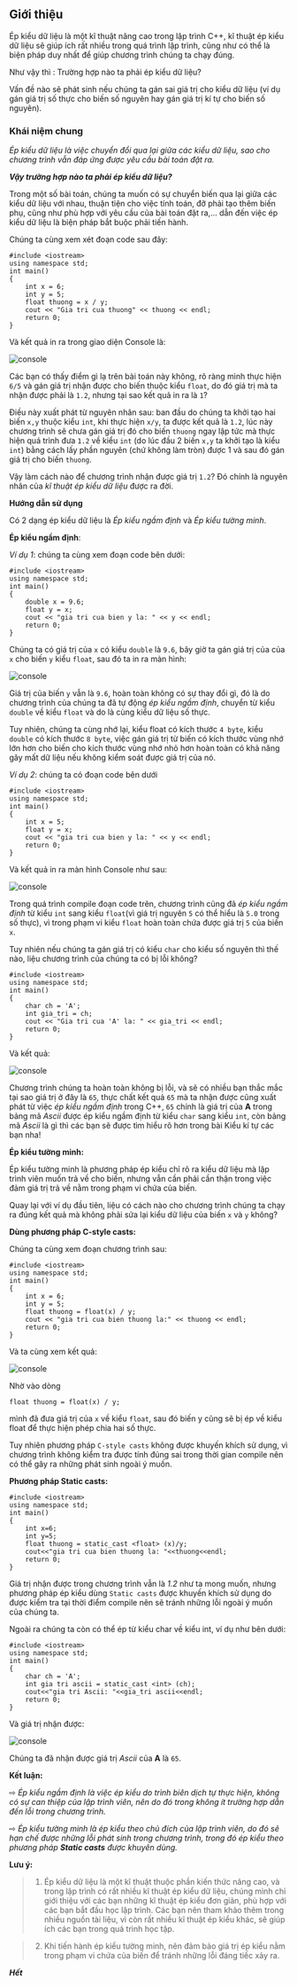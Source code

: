 ## **Giới thiệu**

Ép kiểu dữ liệu là một kĩ thuật nâng cao trong lập trình C++, kĩ thuật ép kiểu dữ liệu sẽ giúp ích rất nhiều trong quá trình lập trình, cũng như có thể là biện pháp duy nhất để giúp chương trình chúng ta chạy đúng.

Như vậy thì :
Trường hợp nào ta phải ép kiểu dữ liệu?

Vấn đề nào sẽ phát sinh nếu chúng ta gán sai giá trị cho kiểu dữ liệu (ví dụ gán giá trị số thực cho biến số nguyên hay gán giá trị kí tự cho biến số nguyên).

### **Khái niệm chung**

*Ép kiểu dữ liệu là việc chuyển đổi qua lại giữa các kiểu dữ liệu, sao cho chương trình vẫn đáp ứng được yêu cầu bài toán đặt ra.*
	
_**Vậy trường hợp nào ta phải ép kiểu dữ liệu?**_

Trong một số bài toán, chúng ta muốn có sự chuyển biến qua lại giữa các kiểu dữ liệu với nhau, thuận tiện cho việc tính toán, đỡ phải tạo thêm biến phụ, cũng như phù hợp với yêu cầu của bài toán đặt ra,… dẫn đến việc ép kiểu dữ liệu là biện pháp bắt buộc phải tiến hành.

Chúng ta cùng xem xét đoạn code sau đây:

```
#include <iostream>
using namespace std;
int main()
{
    int x = 6;
    int y = 5;
    float thuong = x / y;
    cout << "Gia tri cua thuong" << thuong << endl;
    return 0;
}
```

Và kết quả in ra trong giao diện Console là:

![console](https://cdn.glitch.com/c16f71ef-e58b-4291-89f3-62975c2ebc7f%2Fz0.png?v=1596877815024)

Các bạn có thấy điểm gì lạ trên bài toán này không, rõ ràng mình thực hiện ``6/5`` và gán giá trị nhận được cho biến thuộc kiểu ``float``, do đó giá trị mà ta nhận được phải là ``1.2``, nhưng tại sao kết quả in ra là ``1``?

Điều này xuất phát từ nguyên nhân sau: ban đầu do chúng ta khởi tạo hai biến ``x,y`` thuộc kiểu ``int``, khi thực hiện ``x/y``, ta được kết quả là ``1.2``, lúc này chương trình sẽ chưa gán giá trị đó cho biến ``thuong`` ngay lập tức mà thực hiện quá trình đưa ``1.2`` về kiểu ``int`` (do lúc đầu 2 biến ``x,y`` ta khởi tạo là kiểu ``int``) bằng cách lấy phần nguyên (chứ không làm tròn) được 1 và sau đó gán giá trị cho biến ``thuong``.

Vậy làm cách nào để chương trình nhận được giá trị ``1.2``? Đó chính là nguyên nhân của _kĩ thuật ép kiểu dữ liệu_ được ra đời.

**Hướng dẫn sử dụng**

Có 2 dạng ép kiểu dữ liệu là *Ép kiểu ngầm định* và *Ép kiểu tường minh*.

**Ép kiểu ngầm định**:

_Ví dụ 1_: chúng ta cùng xem đoạn code bên dưới:

```
#include <iostream>
using namespace std;
int main()
{
    double x = 9.6;
    float y = x;
    cout << "gia tri cua bien y la: " << y << endl;
    return 0;
}
```

Chúng ta có giá trị của ``x`` có kiểu ``double`` là ``9.6``, bây giờ ta gán giá trị của của ``x`` cho biến ``y`` kiểu ``float``, sau đó ta in ra màn hình:

![console](https://cdn.glitch.com/c16f71ef-e58b-4291-89f3-62975c2ebc7f%2Fz1.png?v=1596877817268)

Giá trị của biến ``y`` vẫn là ``9.6``, hoàn toàn không có sự thay đổi gì, đó là do chương trình của chúng ta đã tự động _ép kiểu ngầm định_, chuyển từ kiểu ``double`` về kiểu ``float`` và do là cùng kiểu dữ liệu số thực.

Tuy nhiên, chúng ta cùng nhớ lại, kiểu float có kích thước ``4 byte``, kiểu ``double`` có kích thước ``8 byte``, việc gán giá trị từ biến có kích thước vùng nhớ lớn hơn cho biến cho kích thước vùng nhớ nhỏ hơn hoàn toàn có khả năng gây mất dữ liệu nếu không kiểm soát được giá trị của nó.

_Ví dụ 2_: chúng ta có đoạn code bên dưới
```
#include <iostream>
using namespace std;
int main()
{
    int x = 5;
    float y = x;
    cout << "gia tri cua bien y la: " << y << endl;
    return 0;
}
```

Và kết quả in ra màn hình Console như sau:

![console](https://cdn.glitch.com/c16f71ef-e58b-4291-89f3-62975c2ebc7f%2Fz3.png?v=1596877821591)

Trong quá trình compile đoạn code trên, chương trình cũng đã _ép kiểu ngầm định_ từ kiểu ``int`` sang kiểu ``float``(vì giá trị nguyên ``5`` có thể hiểu là ``5.0`` trong số thực), vì trong phạm vi kiểu ``float`` hoàn toàn chứa được giá trị ``5`` của biến ``x``.

Tuy nhiên nếu chúng ta gán giá trị có kiểu ``char`` cho kiểu số nguyên thì thế nào, liệu chương trình của chúng ta có bị lỗi không?
```
#include <iostream>
using namespace std;
int main()
{
    char ch = 'A';
    int gia_tri = ch;
    cout << "Gia tri cua 'A' la: " << gia_tri << endl; 
    return 0;
}
```
Và kết quả:

![console](https://cdn.glitch.com/c16f71ef-e58b-4291-89f3-62975c2ebc7f%2Fz5.png?v=1596877824029)

Chương trình chúng ta hoàn toàn không bị lỗi, và sẽ có nhiều bạn thắc mắc tại sao giá trị ở đây là ``65``, thực chất kết quả ``65`` mà ta nhận được cũng xuất phát từ việc _ép kiểu ngầm định_ trong C++, ``65`` chính là giá trị của **A** trong bảng mã _Ascii_ được ép kiểu ngầm định từ kiểu ``char`` sang kiểu ``int``, còn bảng mã _Ascii_ là gì thì các bạn sẽ được tìm hiểu rõ hơn trong bài Kiểu kí tự các bạn nha!

  
  

**Ép kiểu tường minh:**

Ép kiểu tường minh là phương pháp ép kiểu chỉ rõ ra kiểu dữ liệu mà lập trình viên muốn trả về cho biến, nhưng vẫn cần phải cần thận trong việc đảm giá trị trả về nằm trong phạm vi chứa của biến.

Quay lại với ví dụ đầu tiên, liệu có cách nào cho chương trình chúng ta chạy ra đúng kết quả mà không phải sửa lại kiểu dữ liệu của biến ``x`` và ``y`` không?

**Dùng phương pháp C-style casts:**

Chúng ta cùng xem đoạn chương trình sau:
```
#include <iostream>
using namespace std;
int main()
{
    int x = 6;
    int y = 5;
    float thuong = float(x) / y;
    cout << "gia tri cua bien thuong la:" << thuong << endl;
    return 0;
}
```
Và ta cùng xem kết quả:

![console](https://cdn.glitch.com/c16f71ef-e58b-4291-89f3-62975c2ebc7f%2Fz7.png?v=1596877827161)

Nhờ vào dòng 
```
float thuong = float(x) / y;
```
mình đã đưa giá trị của ``x`` về kiểu ``float``, sau đó biến y cũng sẽ bị ép về kiểu float để thực hiện phép chia hai số thực.

Tuy nhiên phương pháp ``C-style casts`` không được khuyến khích sử dụng, vì chương trình không kiểm tra được tính đúng sai trong thời gian compile nên có thể gây ra những phát sinh ngoài ý muốn.

**Phương pháp Static casts:**
```
#include <iostream>
using namespace std;
int main()
{
    int x=6;
    int y=5;
    float thuong = static_cast <float> (x)/y;
    cout<<"gia tri cua bien thuong la: "<<thuong<<endl;
    return 0;
}
```
Giá trị nhận được trong chương trình vẫn là _1.2_ như ta mong muốn, nhưng phương pháp ép kiểu dùng ``Static casts`` được khuyến khích sử dụng do được kiểm tra tại thời điểm compile nên sẽ tránh những lỗi ngoài ý muốn của chúng ta.

Ngoài ra chúng ta còn có thể ép từ kiểu char về kiểu int, ví dụ như bên dưới:

```
#include <iostream>
using namespace std;
int main()
{
    char ch = 'A';
    int gia tri ascii = static_cast <int> (ch);
    cout<<"gia tri Ascii: "<<gia_tri ascii<<endl;
    return 0;
}
```

Và giá trị nhận được:

![console](https://cdn.glitch.com/c16f71ef-e58b-4291-89f3-62975c2ebc7f%2Fz10.png?v=1596877829205)

Chúng ta đã nhận được giá trị _Ascii_ của **A** là ``65``.

  
  

**Kết luận:**

⇨ _Ép kiểu ngầm định là việc ép kiểu do trình biên dịch tự thực hiện, không có sự can thiệp của lập trình viên, nên do đó trong không ít trường hợp dẫn đến lỗi trong chương trình._

⇨ _Ép kiểu tường minh là ép kiểu theo chủ đích của lập trình viên, do đó sẽ hạn chế được những lỗi phát sinh trong chương trình, trong đó ép kiểu theo phương pháp _**Static casts**_ được khuyên dùng._

  
**Lưu ý:**

> 1.  Ép kiểu dữ liệu là một kĩ thuật thuộc phần kiến thức nâng cao, và trong lập trình có rất nhiều kĩ thuật ép kiểu dữ liệu, chúng mình chỉ giới thiệu với các bạn những kĩ thuật ép kiểu đơn giản, phù hợp với các bạn bắt đầu học lập trình. Các bạn nên tham khảo thêm trong nhiều nguồn tài liệu, vì còn rất nhiều kĩ thuật ép kiểu khác, sẽ giúp ích các bạn trong quá trình học tập.
    
> 2.  Khi tiến hành ép kiểu tường minh, nên đảm bảo giá trị ép kiểu nằm trong phạm vi chứa của biến để tránh những lỗi đáng tiếc xảy ra.

***Hết***